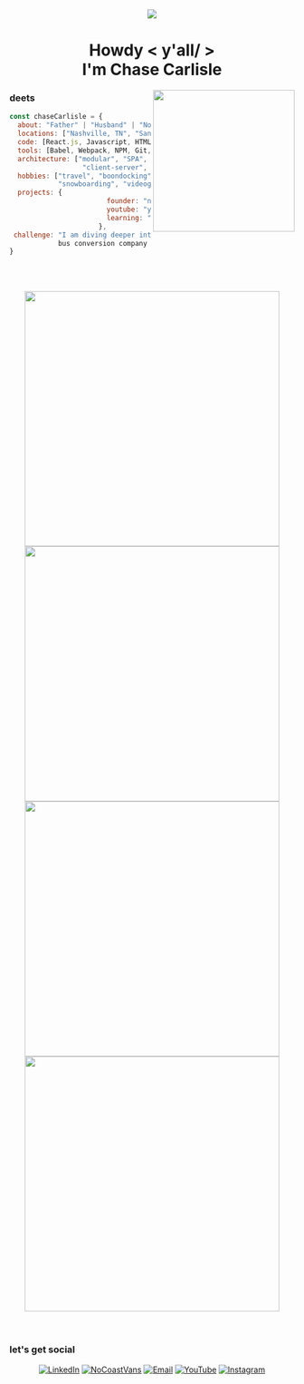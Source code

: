 &nbsp;<div align="center"><img src="https://static.wixstatic.com/media/81cb05_ca2537d654a3411a832e8fc4da90369b~mv2.jpg">
 # Howdy < y'all/ > <br> I'm Chase Carlisle
</div>

<img src="https://static.wixstatic.com/media/81cb05_fe62b26fbdf04d2bbe08302205ecc514~mv2.png" align="right" width="250">

### deets 

```javascript
const chaseCarlisle = {
  about: "Father" | "Husband" | "Nomad" | "Founder",
  locations: ["Nashville, TN", "San Diego, CA", "Joshua Tree, CA"],
  code: [React.js, Javascript, HTML5, CSS3, Node.js, RestAPI],
  tools: [Babel, Webpack, NPM, Git, Google Cloud, MongoDB],
  architecture: ["modular", "SPA", "component-based", "responsive design", 
                  "client-server", "RESTful"]
  hobbies: ["travel", "boondocking", "CNC machining", "climbing/bouldering",
            "snowboarding", "videography", "photography"]
  projects: {
                        founder: "nocoastvans.com",
                        youtube: "youtube.com/@mariajoseandchase",
                        learning: "SE coding bootcamp @ TripleTen"
                      },
 challenge: "I am diving deeper into Full-Stack development, while running a van and
            bus conversion company and raising 2 kids"
}
```
<br><br>
<div align="center">
<img src="https://media.giphy.com/media/v1.Y2lkPTc5MGI3NjExMnRrNTd5Z3V6bXk5OTJ4dmtxeG5razdhaGZtOGV2ZXpsazdreHJhZyZlcD12MV9pbnRlcm5hbF9naWZfYnlfaWQmY3Q9Zw/3g3m37DSi2mRDqYvmr/giphy-downsized.gif" width="450">
<img src="https://media.giphy.com/media/v1.Y2lkPTc5MGI3NjExZjNmdHk1bG1sdTAzanEyMTJnMGxlemYxMGluMmxuYXZqbmcwd25xMSZlcD12MV9pbnRlcm5hbF9naWZfYnlfaWQmY3Q9Zw/6WQSMkyZtQHMPDpJRw/giphy-downsized-large.gif" width="450">
  <BR>
<img src="https://media.giphy.com/media/v1.Y2lkPTc5MGI3NjExeXdhaHY1dTY5bGNlcmtpdXF3N3J0bGtmaGpjMXExaG03M2YzMmNkbiZlcD12MV9pbnRlcm5hbF9naWZfYnlfaWQmY3Q9Zw/oakVX0WIIa5ewhMpZL/giphy-downsized.gif" width="450">
<img src="https://media.giphy.com/media/v1.Y2lkPTc5MGI3NjExaHljMzhjNDR4Z3lxejV1bTRzbTVhanRueDU1NGFidzFmc3h6NXczYSZlcD12MV9pbnRlcm5hbF9naWZfYnlfaWQmY3Q9Zw/PkwpC5yBOXyci2lHVW/giphy-downsized.gif" width="450">
<br><br><br>
</div>

### let's get social
  
<div align="center">
  
[![LinkedIn](https://static.wixstatic.com/media/81cb05_cd219f4357df4f608c87ff01fed0900b~mv2.png)](https://www.linkedin.com/in/chasecarlisle)
[![NoCoastVans](https://static.wixstatic.com/media/81cb05_7c1f19b4a057483bbb9fa97c19acf13e~mv2.png)](https://www.nocoastvans.com)
[![Email](https://static.wixstatic.com/media/81cb05_4f3d1d957b8b4836899da42624ed1b8e~mv2.png)](mailto:hello@nocoastvans.com)
[![YouTube](https://static.wixstatic.com/media/81cb05_2d64105f274c4fbf84fbc8f42e029a24~mv2.png)](https://youtube.com/@mariajoseandchase)
[![Instagram](https://static.wixstatic.com/media/81cb05_171640dd08574286b1f018462c198ff0~mv2.png)](https://www.instagram.com/mariajoseandchase/)
  
</div>

